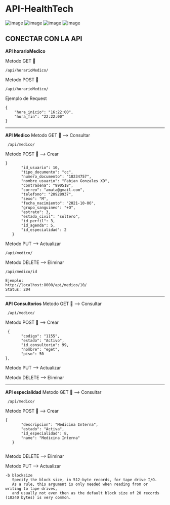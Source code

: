 
# API-HealthTech

![image](https://img.shields.io/github/downloads/TcNobo/TcNo-Acc-Switcher/total?color=%23AEEA7A&label=Django&logo=Django&logoColor=%23AEEA7A&style=for-the-badge)
![image](https://img.shields.io/badge/Git-F05032?style=for-the-badge&logo=git&logoColor=white)
![image](https://img.shields.io/badge/GitHub-100000?style=for-the-badge&logo=github&logoColor=white)
![image](https://img.shields.io/badge/Visual_Studio_Code-0078D4?style=for-the-badge&logo=visual%20studio%20code&logoColor=white)

## CONECTAR CON LA API

 **API horarioMedico**

 Metodo GET 🎈
 ```
 /api/horarioMedico/
 ```

 Metodo POST 📃

 ```
 /api/horarioMedico/
 ```
 Ejemplo de Request
 ```
 {
     "hora_inicio": "16:22:00",
     "hora_fin": "22:22:00"
 } 
 ```
 -----------------------------------------------------
 **API Medico**
 Metodo GET 🎈 --> Consultar
 ```
  /api/medico/
 ```
 Metodo POST 📃 --> Crear
 ```
 }
        "id_usuario": 10,
        "tipo_documento": "cc",
        "numero_documento": "10234757",
        "nombre_usuario": "Fabian Gonzales XD",
        "contrasena": "990518",
        "correo": "amata@gmail.com",
        "telefono": "20928937",
        "sexo": "M",
        "fecha_nacimiento": "2021-10-06",
        "grupo_sanguineo": "+O",
        "estrato": 3,
        "estado_civil": "soltero",
        "id_perfil": 3,
        "id_agenda": 5,
        "id_especialidad": 2
    }
  ```
Metodo  PUT    --> Actualizar
 ```
 /api/medico/
 ```
Metodo DELETE  --> Eliminar
  ```
/api/medico/id

Ejemplo:
http://localhost:8000/api/medico/10/
Status: 204
```
 
 -----------------------------------------------------
**API Consultorios**
 Metodo GET 🎈 --> Consultar
 ```
  /api/medico/
 ```
 Metodo POST 📃 --> Crear
 ```
  {
        "codigo": "1155",
        "estado": "Activo",
        "id_consultorio": 99,
        "nombre": "eget",
        "piso": 50
},
  ```

 Metodo  PUT    --> Actualizar

 Metodo DELETE  --> Eliminar

 -----------------------------------------------------
**API especialidad**
 Metodo GET 🎈 --> Consultar
 ```
  /api/medico/
 ```
 Metodo POST 📃 --> Crear
 ```
{
        "descripcion": "Medicina Interna",
        "estado": "Activa",
        "id_especialidad": 8,
        "name": "Medicina Interna"
    }


  ```
Metodo DELETE  --> Eliminar

Metodo  PUT    --> Actualizar

```
-b blocksize
   Specify the block size, in 512-byte records, for tape drive I/O.
   As a rule, this argument is only needed when reading from or writing to tape drives,
   and usually not even then as the default block size of 20 records (10240 bytes) is very common.
```
